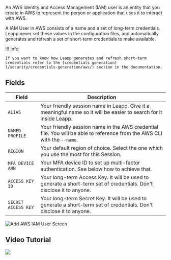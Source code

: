 An AWS Identity and Access Management (IAM) user is an entity that you create in AWS to represent the person or application that uses it to interact with AWS.

A IAM User in AWS consists of a name and a set of long-term credentials. Leapp never set these values in the configuration files, and automatically generates and refresh a set of short-term credentials to make available.

!!! Info
  
    If you want to know how Leapp generates and refresh short-term credentials refer to the [credentials generation](/security/credentials-generation/aws/) section in the documentation.

## Fields

| Field               | Description                          |
| --------------------| ------------------------------------ |
| `ALIAS`             | Your friendly session name in Leapp. Give it a meaningful name so it will be easier to search for it inside Leapp. |
| `NAMED PROFILE`     | Your friendly session name in the AWS credential file. You will be able to reference from the AWS CLI with the `--name`. |
| `REGION`            | Your default region of choice. Select the one which you use the most for this Session. |
| `MFA DEVICE ARN`    | Your MFA device ID to set up multi-factor authentication. See below how to achieve that. |
| `ACCESS KEY ID`     | Your long-term Access Key. It will be used to generate a short-term set of credentials. Don't disclose it to anyone. |
| `SECRET ACCESS KEY` | Your long-term Secret Key. It will be used to generate a short-term set of credentials. Don't disclose it to anyone. |

![](../../images/screens/aws-iam-user.png?style=center-img "Add AWS IAM User Screen")

## Video Tutorial

![](../../videos/User.gif?style=center-img)
